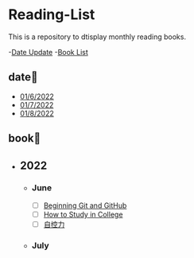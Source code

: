 # Reading-List
This is a repository to dtisplay monthly reading books.

-[Date Update](#date)
-[Book List](#book)


## date📅

- [01/6/2022](#june)
- [01/7/2022](#july)
- [01/8/2022](#book)


## book📖

- ## 2022
    - ### June 
       - [ ] [Beginning Git and GitHub](Programing/beginning-git-and-github.pdf)
       - [ ] [How to Study in College](Interesting/How-to-Study-in-College.pdf)
       - [ ] [自控力](Interesting/自控力.pdf)

    - ### July



